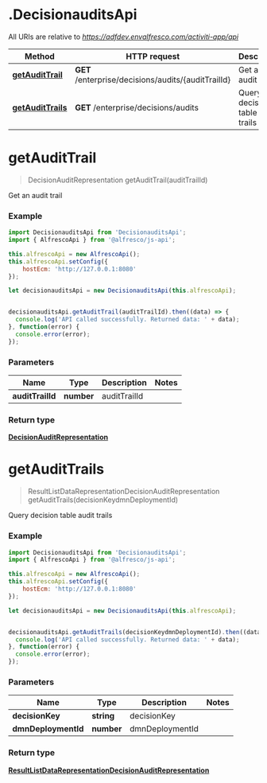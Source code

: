 # .DecisionauditsApi

All URIs are relative to *https://adfdev.envalfresco.com/activiti-app/api*

Method | HTTP request | Description
------------- | ------------- | -------------
[**getAuditTrail**](DecisionauditsApi.md#getAuditTrail) | **GET** /enterprise/decisions/audits/{auditTrailId} | Get an audit trail
[**getAuditTrails**](DecisionauditsApi.md#getAuditTrails) | **GET** /enterprise/decisions/audits | Query decision table audit trails


<a name="getAuditTrail"></a>
# **getAuditTrail**
> DecisionAuditRepresentation getAuditTrail(auditTrailId)

Get an audit trail

### Example
```javascript
import DecisionauditsApi from 'DecisionauditsApi';
import { AlfrescoApi } from '@alfresco/js-api';

this.alfrescoApi = new AlfrescoApi();
this.alfrescoApi.setConfig({
    hostEcm: 'http://127.0.0.1:8080'
});

let decisionauditsApi = new DecisionauditsApi(this.alfrescoApi);


decisionauditsApi.getAuditTrail(auditTrailId).then((data) => {
  console.log('API called successfully. Returned data: ' + data);
}, function(error) {
  console.error(error);
});

```

### Parameters

Name | Type | Description  | Notes
------------- | ------------- | ------------- | -------------
 **auditTrailId** | **number**| auditTrailId | 

### Return type

[**DecisionAuditRepresentation**](DecisionAuditRepresentation.md)

<a name="getAuditTrails"></a>
# **getAuditTrails**
> ResultListDataRepresentationDecisionAuditRepresentation getAuditTrails(decisionKeydmnDeploymentId)

Query decision table audit trails

### Example
```javascript
import DecisionauditsApi from 'DecisionauditsApi';
import { AlfrescoApi } from '@alfresco/js-api';

this.alfrescoApi = new AlfrescoApi();
this.alfrescoApi.setConfig({
    hostEcm: 'http://127.0.0.1:8080'
});

let decisionauditsApi = new DecisionauditsApi(this.alfrescoApi);


decisionauditsApi.getAuditTrails(decisionKeydmnDeploymentId).then((data) => {
  console.log('API called successfully. Returned data: ' + data);
}, function(error) {
  console.error(error);
});

```

### Parameters

Name | Type | Description  | Notes
------------- | ------------- | ------------- | -------------
 **decisionKey** | **string**| decisionKey | 
 **dmnDeploymentId** | **number**| dmnDeploymentId | 

### Return type

[**ResultListDataRepresentationDecisionAuditRepresentation**](ResultListDataRepresentationDecisionAuditRepresentation.md)

